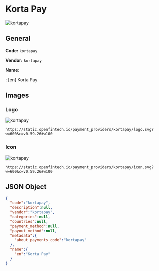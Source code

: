 
# Korta Pay 
![kortapay](https://static.openfintech.io/payment_providers/kortapay/logo.svg?w=600&c=v0.59.26#w100)  

## General 
 
**Code:** `kortapay`  
 
**Vendor:** `kortapay`  
 
**Name:**  
 
:	[en] Korta Pay  

## Images 

### Logo 
 
![kortapay](https://static.openfintech.io/payment_providers/kortapay/logo.svg?w=600&c=v0.59.26#w100)  

```
https://static.openfintech.io/payment_providers/kortapay/logo.svg?w=600&c=v0.59.26#w100
```  

### Icon 
 
![kortapay](https://static.openfintech.io/payment_providers/kortapay/icon.svg?w=600&c=v0.59.26#w100)  

```
https://static.openfintech.io/payment_providers/kortapay/icon.svg?w=600&c=v0.59.26#w100
```  

## JSON Object 

```json
{
  "code":"kortapay",
  "description":null,
  "vendor":"kortapay",
  "categories":null,
  "countries":null,
  "payment_method":null,
  "payout_method":null,
  "metadata":{
    "about_payments_code":"kortapay"
  },
  "name":{
    "en":"Korta Pay"
  }
}
```  
